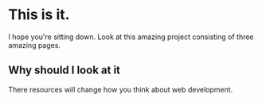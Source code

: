 # This is it. 

I hope you're sitting down. 
Look at this amazing project consisting of three amazing pages. 

## Why should I look at it
There resources will change how you think about web development. 


